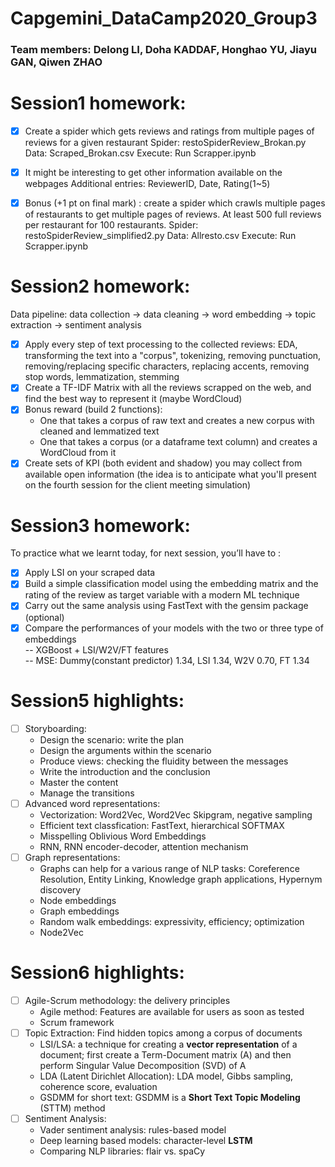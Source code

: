 # Capgemini_DataCamp2020_Group3

### Team members: Delong LI, Doha KADDAF, Honghao YU, Jiayu GAN, Qiwen ZHAO

# Session1 homework:

- [x] Create a spider which gets reviews and ratings from multiple pages of reviews for a given restaurant
      Spider: restoSpiderReview_Brokan.py
      Data: Scraped_Brokan.csv
      Execute: Run Scrapper.ipynb 
      
- [x] It might be interesting to get other information available on the webpages
      Additional entries: ReviewerID, Date, Rating(1~5)

- [x] Bonus (+1 pt on final mark) : create a spider which crawls multiple pages of restaurants to get multiple pages of reviews. At least 500 full reviews per restaurant for 100 restaurants.
      Spider: restoSpiderReview_simplified2.py
      Data: Allresto.csv
      Execute: Run Scrapper.ipynb 


# Session2 homework:

Data pipeline: data collection -> data cleaning -> word embedding -> topic extraction -> sentiment analysis  
- [x] Apply every step of text processing to the collected reviews: EDA, transforming the text into a "corpus", tokenizing, removing punctuation, removing/replacing specific characters, replacing accents, removing stop words, lemmatization, stemming
- [x] Create a TF-IDF Matrix with all the reviews scrapped on the web, and find the best way to represent it (maybe WordCloud)
- [x] Bonus reward (build 2 functions):
     * One that takes a corpus of raw text and creates a new corpus with cleaned and lemmatized text
     * One that takes a corpus (or a dataframe text column) and creates a WordCloud from it
- [x] Create sets of KPI (both evident and shadow) you may collect from available open information (the idea is to anticipate what you'll present on the fourth session for the client meeting simulation)

# Session3 homework:

To practice what we learnt today, for next session, you’ll have to :

- [X] Apply LSI on your scraped data
- [X] Build a simple classification model using the embedding matrix and the rating of the review as target variable with a modern ML technique
- [X] Carry out the same analysis using FastText with the gensim package (optional)
- [X] Compare the performances of your models with the two or three type of embeddings </br>
    -- XGBoost + LSI/W2V/FT features </br>
    -- MSE: Dummy(constant predictor) 1.34, LSI 1.34, W2V 0.70, FT 1.34
    
# Session5 highlights:
- [ ] Storyboarding: 
     * Design the scenario: write the plan
     * Design the arguments within the scenario
     * Produce views: checking the fluidity between the messages
     * Write the introduction and the conclusion
     * Master the content
     * Manage the transitions
- [ ] Advanced word representations:
     * Vectorization: Word2Vec, Word2Vec Skipgram, negative sampling
     * Efficient text classfication: FastText, hierarchical SOFTMAX
     * Misspelling Oblivious Word Embeddings
     * RNN, RNN encoder-decoder, attention mechanism
- [ ] Graph representations:
     * Graphs can help for a various range of NLP tasks: Coreference Resolution, Entity Linking, Knowledge graph applications, Hypernym discovery
     * Node embeddings
     * Graph embeddings
     * Random walk embeddings: expressivity, efficiency; optimization
     * Node2Vec
      
# Session6 highlights:
- [ ] Agile-Scrum methodology: the delivery principles
     * Agile method: Features are available for users as soon as tested
     * Scrum framework
- [ ] Topic Extraction: Find hidden topics among a corpus of documents
     * LSI/LSA: a technique for creating a **vector representation** of a document; first create a Term-Document matrix (A) and then perform Singular Value Decomposition (SVD) of A
     * LDA (Latent Dirichlet Allocation): LDA model, Gibbs sampling, coherence score, evaluation
     * GSDMM for short text: GSDMM is a **Short Text Topic Modeling** (STTM) method
- [ ] Sentiment Analysis:
     * Vader sentiment analysis: rules-based model
     * Deep learning based models: character-level **LSTM**
     * Comparing NLP libraries: flair vs. spaCy
